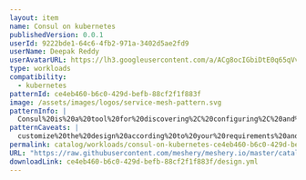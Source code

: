 ```yaml
---
layout: item
name: Consul on kubernetes
publishedVersion: 0.0.1
userId: 9222bde1-64c6-4fb2-971a-3402d5ae2fd9
userName: Deepak Reddy
userAvatarURL: https://lh3.googleusercontent.com/a/ACg8ocIGbiDtE0q65qVvAUdzHw8Qky81rM0kSAknIqbgysfDCw=s96-c
type: workloads
compatibility:
  - kubernetes
patternId: ce4eb460-b6c0-429d-befb-88cf2f1f883f
image: /assets/images/logos/service-mesh-pattern.svg
patternInfo: |
  Consul%20is%20a%20tool%20for%20discovering%2C%20configuring%2C%20and%20managing%20services%20in%20distributed%20systems.%20It%20provides%20features%20like%20service%20discovery%2C%20health%20checking%2C%20key-value%20storage%2C%20and%20distributed%20coordination.%0A%0AIn%20Kubernetes%2C%20Consul%20can%20be%20useful%20in%20several%20ways%3A%0A%0A1.%20Service%20Discovery%3A%20Kubernetes%20already%20has%20built-in%20service%20discovery%20through%20DNS%20and%20environment%20variables.%20However%2C%20Consul%20provides%20more%20advanced%20features%20such%20as%20service%20registration%2C%20DNS-based%20service%20discovery%2C%20and%20health%20checking.%20This%20can%20be%20particularly%20useful%20if%20you%20have%20services%20deployed%20both%20within%20and%20outside%20of%20Kubernetes%2C%20as%20Consul%20can%20provide%20a%20unified%20service%20discovery%20mechanism%20across%20your%20entire%20infrastructure.%0A%0A2.%20Configuration%20Management%3A%20Consul%20includes%20a%20key-value%20store%20that%20can%20be%20used%20to%20store%20configuration%20data.%20This%20can%20be%20used%20to%20configure%20applications%20dynamically%20at%20runtime%2C%20allowing%20for%20more%20flexible%20and%20dynamic%20deployments.%0A%0A3.%20Health%20Checking%20Consul%20can%20perform%20health%20checks%20on%20services%20to%20ensure%20they%20are%20functioning%20correctly.%20If%20a%20service%20fails%20its%20health%20check%2C%20Consul%20can%20automatically%20remove%20it%20from%20the%20pool%20of%20available%20instances%2C%20preventing%20traffic%20from%20being%20routed%20to%20it%20until%20it%20recovers.%0A%0A4.%20Service%20Mesh%3A%20Consul%20can%20also%20be%20used%20as%20a%20service%20mesh%20in%20Kubernetes%2C%20providing%20features%20like%20traffic%20splitting%2C%20encryption%2C%20and%20observability.%20This%20can%20help%20you%20to%20manage%20communication%20between%20services%20within%20your%20Kubernetes%20cluster%20more%20effectively.%0A%0AOverall%2C%20Consul%20can%20complement%20Kubernetes%20by%20providing%20additional%20features%20and%20capabilities%20for%20managing%20services%20in%20distributed%20systems.%20It%20can%20help%20to%20simplify%20and%20streamline%20the%20management%20of%20complex%20microservices%20architectures%2C%20providing%20greater%20visibility%2C%20resilience%2C%20and%20flexibility.
patternCaveats: |
  customize%20the%20design%20according%20to%20your%20requirements%20and%20the%20image%20is%20pulled%20from%20docker%20hub
permalink: catalog/workloads/consul-on-kubernetes-ce4eb460-b6c0-429d-befb-88cf2f1f883f.html
URL: "https://raw.githubusercontent.com/meshery/meshery.io/master/catalog/ce4eb460-b6c0-429d-befb-88cf2f1f883f/0.0.1/design.yml"
downloadLink: ce4eb460-b6c0-429d-befb-88cf2f1f883f/design.yml
---
```

